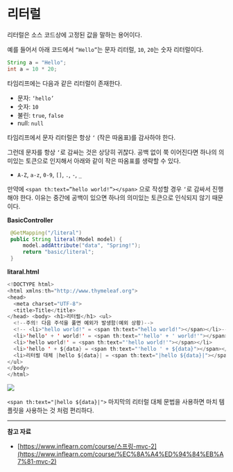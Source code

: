 # 리터럴

리터럴은 소스 코드상에 고정된 값을 말하는 용어이다.

예를 들어서 아래 코드에서 `“Hello”`는 문자 리터럴, `10`, `20`는 숫자 리터럴이다.

```java
String a = "Hello";
int a = 10 * 20;
```

타임리프에는 다음과 같은 리터럴이 존재한다.

- 문자: `‘hello’`
- 숫자: `10`
- 불린: `true`, `false`
- null: `null`

타임리프에서 문자 리터럴은 항상 `‘` (작은 따옴표)를 감사하야 한다.

그런데 문자를 항상 `‘`로 감싸는 것은 상당히 귀찮다. 공백 없이 쭉 이어진다면 하나의 의미있는 토큰으로 인지해서 아래와 같이 작은 따옴표를 생략할 수 있다.

- `A-Z`, `a-z`, `0-9`, `[]`, `.`, `-`, `_`

만약에 `<span th:text=”hello world!”></span>` 으로 작성할 경우 `‘`로 감싸서 진행해야 한다. 이유는 중간에 공백이 있으면 하나의 의미있는 토큰으로 인식되지 않기 때문이다.

**BasicController**

```java
 @GetMapping("/literal")
 public String literal(Model model) {
     model.addAttribute("data", "Spring!");
     return "basic/literal";
 }
```

**litaral.html**

```java
<!DOCTYPE html>
<html xmlns:th="http://www.thymeleaf.org">
<head>
  <meta charset="UTF-8">
  <title>Title</title>
</head> <body> <h1>리터럴</h1> <ul>
  <!--주의! 다음 주석을 풀면 예외가 발생함(예외 상황)-->
  <!-- <li>"hello world!" = <span th:text="hello world!"></span></li>-->
  <li>'hello' + ' world!' = <span th:text="'hello' + ' world!'"></span></li>
  <li>'hello world!' = <span th:text="'hello world!'"></span></li>
  <li>'hello ' + ${data} = <span th:text="'hello ' + ${data}"></span></li>
  <li>리터럴 대체 |hello ${data}| = <span th:text="|hello ${data}|"></span></li>
</ul>
</body>
</html>

```

![](https://github.com/Heo-y-y/development-blog/assets/112863029/3168baf4-2e24-4322-9355-9a9edda117b5)

`<span th:text="|hello ${data}|">` 마지막의 리터럴 대체 문법을 사용하면 마치 템플릿을 사용하는 것 처럼 편리하다.

---

**참고 자료**

- [https://www.inflearn.com/course/스프링-mvc-2](https://www.inflearn.com/course/%EC%8A%A4%ED%94%84%EB%A7%81-mvc-2)

